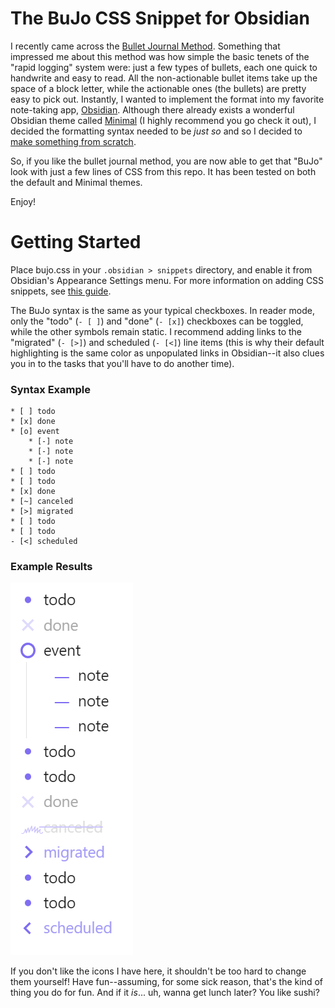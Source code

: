# The BuJo CSS Snippet for Obsidian
I recently came across the [Bullet Journal Method](https://bulletjournal.com/). Something that impressed me about this method was how simple the basic tenets of the "rapid logging" system were: just a few types of bullets, each one quick to handwrite and easy to read. All the non-actionable bullet items take up the space of a block letter, while the actionable ones (the bullets) are pretty easy to pick out. Instantly, I wanted to implement the format into my favorite note-taking app, [Obsidian](https://obsidian.md/). Although there already exists a wonderful Obsidian theme called [Minimal](https://minimal.guide/home/) (I highly recommend you go check it out), I decided the formatting syntax needed to be _just so_ and so I decided to [make something from scratch](https://x.com/vincentdnl/status/1268573228626333703). 

So, if you like the bullet journal method, you are now able to get that "BuJo" look with just a few lines of CSS from this repo. It has been tested on both the default and Minimal themes. 

Enjoy!

# Getting Started
Place bujo.css in your `.obsidian > snippets` directory, and enable it from Obsidian's Appearance Settings menu.
For more information on adding CSS snippets, see [this guide](https://help.obsidian.md/Extending+Obsidian/CSS+snippets).

The BuJo syntax is the same as your typical checkboxes. In reader mode, only the "todo" (`- [ ]`) and "done" (`- [x]`) checkboxes can be toggled, while the other symbols remain static. I recommend adding links to the "migrated" (`- [>]`) and scheduled (`- [<]`) line items (this is why their default highlighting is the same color as unpopulated links in Obsidian--it also clues you in to the tasks that you'll have to do another time).

### Syntax Example
```
* [ ] todo
* [x] done
* [o] event
	* [-] note
	* [-] note
	* [-] note
* [ ] todo
* [ ] todo
* [x] done
* [~] canceled
* [>] migrated
* [ ] todo
* [ ] todo
- [<] scheduled
```
### Example Results
![BuJo HTML Result](https://github.com/rrnyquist/bujo/blob/main/readme_example.png)

If you don't like the icons I have here, it shouldn't be too hard to change them yourself! Have fun--assuming, for some sick reason, that's the kind of thing you do for fun. And if it _is_... uh, wanna get lunch later? You like sushi?
